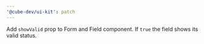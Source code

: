 ```yaml
---
'@cube-dev/ui-kit': patch
---
```


Add `showValid` prop to Form and Field component. If `true` the field shows its valid status.
